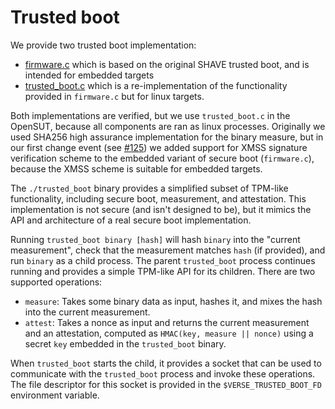 # Trusted boot

We provide two trusted boot implementation:

* [firmware.c](./firmware.c) which is based on the original SHAVE trusted boot, and is intended for embedded targets
* [trusted_boot.c](./trusted_boot.c) which is a re-implementation of the functionality provided in `firmware.c` but for linux targets.

Both implementations are verified, but we use `trusted_boot.c` in the OpenSUT, because all components are ran as linux processes. Originally we used SHA256 high assurance implementation for the binary measure, but in our first change event (see [#125](https://github.com/GaloisInc/VERSE-OpenSUT/issues/125)) we added support for XMSS signature verification scheme to the embedded variant of secure boot (`firmware.c`), because the XMSS scheme is suitable for embedded targets.

The `./trusted_boot` binary provides a simplified subset of TPM-like
functionality, including secure boot, measurement, and attestation.  This
implementation is not secure (and isn't designed to be), but it mimics the API
and architecture of a real secure boot implementation.

Running `trusted_boot binary [hash]` will hash `binary` into the "current
measurement", check that the measurement matches `hash` (if provided), and run
`binary` as a child process.  The parent `trusted_boot` process continues
running and provides a simple TPM-like API for its children.  There are two
supported operations:

* `measure`: Takes some binary data as input, hashes it, and mixes the hash
  into the current measurement.
* `attest`: Takes a nonce as input and returns the current measurement and an
  attestation, computed as `HMAC(key, measure || nonce)` using a secret `key`
  embedded in the `trusted_boot` binary.

When `trusted_boot` starts the child, it provides a socket that can be used to
communicate with the `trusted_boot` process and invoke these operations.  The
file descriptor for this socket is provided in the `$VERSE_TRUSTED_BOOT_FD`
environment variable.
